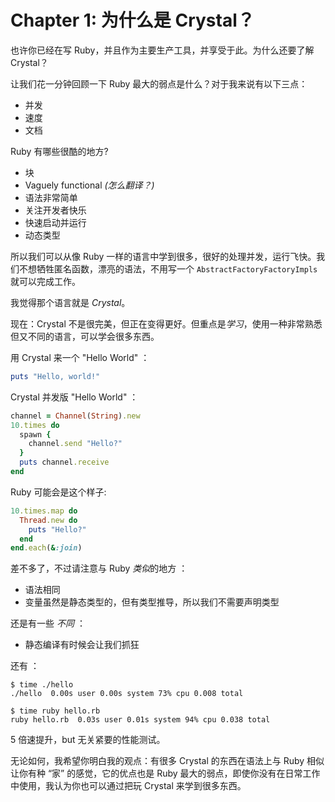 # Chapter 1: 为什么是 Crystal？

也许你已经在写 Ruby，并且作为主要生产工具，并享受于此。为什么还要了解 Crystal？

让我们花一分钟回顾一下 Ruby 最大的弱点是什么？对于我来说有以下三点：

-   并发
-   速度
-   文档

Ruby 有哪些很酷的地方?

-   块
-   Vaguely functional *(怎么翻译？)*
-   语法非常简单
-   关注开发者快乐
-   快速启动并运行
-   动态类型

所以我们可以从像 Ruby 一样的语言中学到很多，很好的处理并发，运行飞快。我们不想牺牲匿名函数，漂亮的语法，不用写一个 `AbstractFactoryFactoryImpls` 就可以完成工作。

我觉得那个语言就是 *Crystal*。

现在：Crystal 不是很完美，但正在变得更好。但重点是*学习*，使用一种非常熟悉但又不同的语言，可以学会很多东西。

用 Crystal 来一个 "Hello World" ：

```ruby
puts "Hello, world!"
```

Crystal 并发版 "Hello World" ：

```ruby
channel = Channel(String).new
10.times do
  spawn {
    channel.send "Hello?"
  }
  puts channel.receive
end
```

Ruby 可能会是这个样子:


```ruby
10.times.map do
  Thread.new do
    puts "Hello?"
  end
end.each(&:join)
```

差不多了，不过请注意与 Ruby *类似*的地方 ：

-   语法相同
-   变量虽然是静态类型的，但有类型推导，所以我们不需要声明类型

还是有一些 *不同* ：

-   静态编译有时候会让我们抓狂

还有 ：

    $ time ./hello
    ./hello  0.00s user 0.00s system 73% cpu 0.008 total

    $ time ruby hello.rb
    ruby hello.rb  0.03s user 0.01s system 94% cpu 0.038 total

5 倍速提升，but 无关紧要的性能测试。

无论如何，我希望你明白我的观点：有很多 Crystal 的东西在语法上与 Ruby 相似让你有种 “家” 的感觉，它的优点也是 Ruby 最大的弱点，即使你没有在日常工作中使用，我认为你也可以通过把玩 Crystal 来学到很多东西。
